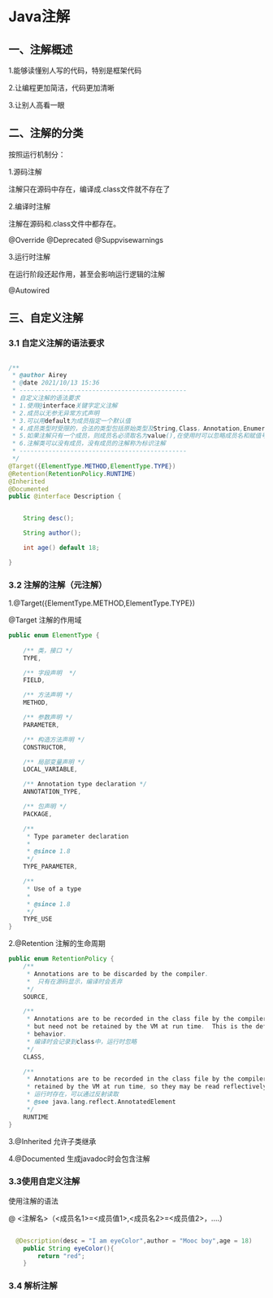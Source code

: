 # Java注解

## 一、注解概述

1.能够读懂别人写的代码，特别是框架代码

2.让编程更加简洁，代码更加清晰

3.让别人高看一眼

## 二、注解的分类

按照运行机制分：

1.源码注解

注解只在源码中存在，编译成.class文件就不存在了

2.编译时注解

注解在源码和.class文件中都存在。

@Override @Deprecated @Suppvisewarnings

3.运行时注解

在运行阶段还起作用，甚至会影响运行逻辑的注解

@Autowired


## 三、自定义注解

### 3.1 自定义注解的语法要求

```java

/**
 * @author Airey
 * @date 2021/10/13 15:36
 * ----------------------------------------------
 * 自定义注解的语法要求
 * 1.使用@interface关键字定义注解
 * 2.成员以无参无异常方式声明
 * 3.可以用default为成员指定一个默认值
 * 4.成员类型时受限的，合法的类型包括原始类型及String,Class，Annotation,Enumeration
 * 5.如果注解只有一个成员，则成员名必须取名为value(),在使用时可以忽略成员名和赋值号( = )
 * 6.注解类可以没有成员，没有成员的注解称为标识注解
 * ----------------------------------------------
 */
@Target({ElementType.METHOD,ElementType.TYPE})
@Retention(RetentionPolicy.RUNTIME)
@Inherited
@Documented
public @interface Description {


    String desc();

    String author();

    int age() default 18;

}


```

### 3.2 注解的注解（元注解）

1.@Target({ElementType.METHOD,ElementType.TYPE})

@Target 注解的作用域

```java
public enum ElementType {
  
    /** 类，接口 */
    TYPE,

    /** 字段声明  */
    FIELD,

    /** 方法声明 */
    METHOD,

    /** 参数声明 */
    PARAMETER,

    /** 构造方法声明 */
    CONSTRUCTOR,

    /** 局部变量声明 */
    LOCAL_VARIABLE,

    /** Annotation type declaration */
    ANNOTATION_TYPE,

    /** 包声明 */
    PACKAGE,

    /**
     * Type parameter declaration
     *
     * @since 1.8
     */
    TYPE_PARAMETER,

    /**
     * Use of a type
     *
     * @since 1.8
     */
    TYPE_USE
}
```

2.@Retention 注解的生命周期

```java
public enum RetentionPolicy {
    /**
     * Annotations are to be discarded by the compiler.
     *  只有在源码显示，编译时会丢弃
     */
    SOURCE,

    /**
     * Annotations are to be recorded in the class file by the compiler
     * but need not be retained by the VM at run time.  This is the default
     * behavior.
     * 编译时会记录到class中，运行时忽略
     */
    CLASS,

    /**
     * Annotations are to be recorded in the class file by the compiler and
     * retained by the VM at run time, so they may be read reflectively.
     * 运行时存在，可以通过反射读取
     * @see java.lang.reflect.AnnotatedElement
     */
    RUNTIME
}

```

3.@Inherited 允许子类继承

4.@Documented 生成javadoc时会包含注解

### 3.3使用自定义注解

使用注解的语法

@ <注解名>（<成员名1>=<成员值1>,<成员名2>=<成员值2>，....）

```java

  @Description(desc = "I am eyeColor",author = "Mooc boy",age = 18)
    public String eyeColor(){
        return "red";
    }


```

### 3.4 解析注解